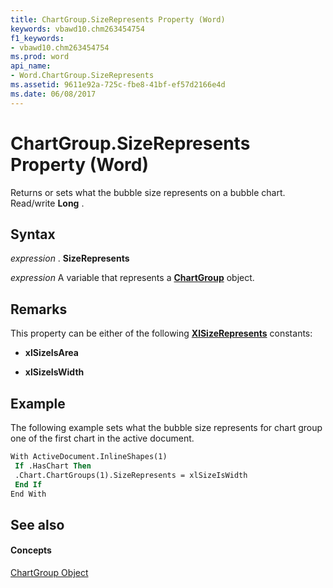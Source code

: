 ```yaml
---
title: ChartGroup.SizeRepresents Property (Word)
keywords: vbawd10.chm263454754
f1_keywords:
- vbawd10.chm263454754
ms.prod: word
api_name:
- Word.ChartGroup.SizeRepresents
ms.assetid: 9611e92a-725c-fbe8-41bf-ef57d2166e4d
ms.date: 06/08/2017
---
```



# ChartGroup.SizeRepresents Property (Word)

Returns or sets what the bubble size represents on a bubble chart. Read/write **Long** .


## Syntax

 _expression_ . **SizeRepresents**

 _expression_ A variable that represents a **[ChartGroup](chartgroup-object-word.md)** object.


## Remarks

This property can be either of the following **[XlSizeRepresents](xlsizerepresents-enumeration-word.md)** constants:


- **xlSizeIsArea**
    
- **xlSizeIsWidth**
    



## Example

The following example sets what the bubble size represents for chart group one of the first chart in the active document.


```vb
With ActiveDocument.InlineShapes(1) 
 If .HasChart Then 
 .Chart.ChartGroups(1).SizeRepresents = xlSizeIsWidth 
 End If 
End With
```


## See also


#### Concepts


[ChartGroup Object](chartgroup-object-word.md)

